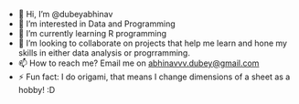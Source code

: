 - 👋 Hi, I’m @dubeyabhinav
- 👀 I’m interested in Data and Programming
- 🌱 I’m currently learning R programming
- 💞️ I’m looking to collaborate on projects that help me learn and hone my skills in either data analysis or progrramming.
- 📫 How to reach me? Email me on abhinavvv.dubey@gmail.com
- ⚡ Fun fact: I do origami, that means I change dimensions of a sheet as a hobby! :D

<!---
dubeyabhinav/dubeyabhinav is a ✨ special ✨ repository because its `README.md` (this file) appears on your GitHub profile.
You can click the Preview link to take a look at your changes.
--->
